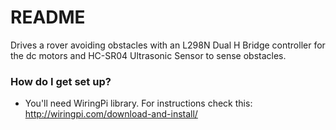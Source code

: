 # README #

Drives a rover avoiding obstacles with an L298N Dual H Bridge controller for the dc motors and HC-SR04 Ultrasonic Sensor to sense obstacles.

### How do I get set up? ###

* You'll need WiringPi library. For instructions check this: http://wiringpi.com/download-and-install/